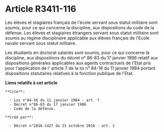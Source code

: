 # Article R3411-116

Les élèves et stagiaires français de l'école servant sous statut militaire sont soumis, pour ce qui concerne la discipline,
aux dispositions du code de la défense. Les élèves et stagiaires étrangers servant sous statut militaire sont soumis au
régime disciplinaire applicable aux élèves français de l'Ecole navale servant sous statut militaire. 

Les étudiants en doctorat salariés sont soumis, pour ce qui concerne la discipline, aux dispositions du 
décret n° 86-83 du 17 janvier 1986
relatif aux dispositions générales applicables aux agents contractuels de l'Etat pris pour l'application de l'
article 7 de la loi n° 84-16 du 11 janvier 1984
portant dispositions statutaires relatives à la fonction publique de l'Etat.

**Liens relatifs à cet article**

	**Cite**:

	  - Loi n°84-16 du 11 janvier 1984 - art. 7
	  - Décret n°86-83 du 17 janvier 1986
	  - Code de la défense.

	**Créé par**:

	  - Décret n°2016-1427 du 21 octobre 2016 - art. 1
